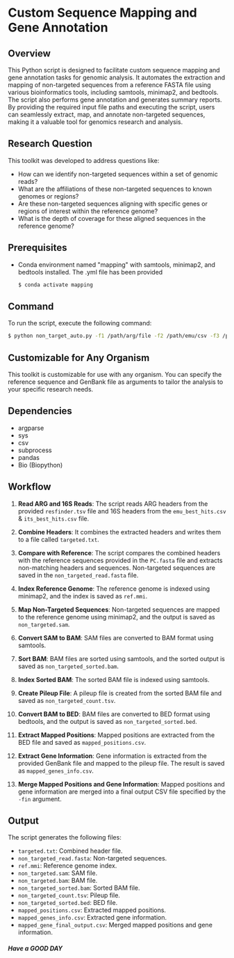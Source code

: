 # Custom Sequence Mapping and Gene Annotation

## Overview
This Python script is designed to facilitate custom sequence mapping and gene annotation tasks for genomic analysis. It automates the extraction and mapping of non-targeted sequences from a reference FASTA file using various bioinformatics tools, including samtools, minimap2, and bedtools. The script also performs gene annotation and generates summary reports. By providing the required input file paths and executing the script, users can seamlessly extract, map, and annotate non-targeted sequences, making it a valuable tool for genomics research and analysis.

## Research Question
This toolkit was developed to address questions like:
- How can we identify non-targeted sequences within a set of genomic reads?
- What are the affiliations of these non-targeted sequences to known genomes or regions?
- Are these non-targeted sequences aligning with specific genes or regions of interest within the reference genome?
- What is the depth of coverage for these aligned sequences in the reference genome?

## Prerequisites
- Conda environment named "mapping" with samtools, minimap2, and bedtools installed. The .yml file has been provided 

    ```bash
    $ conda activate mapping
    ```

## Command
To run the script, execute the following command:

```bash
$ python non_target_auto.py -f1 /path/arg/file -f2 /path/emu/csv -f3 /path/to/itscsv/ -sam /path/to/PC.fasta -seq /path/to/the/refseq/ -gb /path/to/the/genank/ -targ /path/to/target.txt -non /path/to/non_target.fasta -fin /path/to the /finaal_csv
```

## Customizable for Any Organism
This toolkit is customizable for use with any organism. You can specify the reference sequence and GenBank file as arguments to tailor the analysis to your specific research needs.

## Dependencies
- argparse
- sys
- csv
- subprocess
- pandas
- Bio (Biopython)

## Workflow
1. **Read ARG and 16S Reads**: The script reads ARG headers from the provided `resfinder.tsv` file and 16S headers from the `emu_best_hits.csv` & `its_best_hits.csv` file.

2. **Combine Headers**: It combines the extracted headers and writes them to a file called `targeted.txt`.

3. **Compare with Reference**: The script compares the combined headers with the reference sequences provided in the `PC.fasta` file and extracts non-matching headers and sequences. Non-targeted sequences are saved in the `non_targeted_read.fasta` file.

4. **Index Reference Genome**: The reference genome is indexed using minimap2, and the index is saved as `ref.mmi`.

5. **Map Non-Targeted Sequences**: Non-targeted sequences are mapped to the reference genome using minimap2, and the output is saved as `non_targeted.sam`.

6. **Convert SAM to BAM**: SAM files are converted to BAM format using samtools.

7. **Sort BAM**: BAM files are sorted using samtools, and the sorted output is saved as `non_targeted_sorted.bam`.

8. **Index Sorted BAM**: The sorted BAM file is indexed using samtools.

9. **Create Pileup File**: A pileup file is created from the sorted BAM file and saved as `non_targeted_count.tsv`.

10. **Convert BAM to BED**: BAM files are converted to BED format using bedtools, and the output is saved as `non_targeted_sorted.bed`.

11. **Extract Mapped Positions**: Mapped positions are extracted from the BED file and saved as `mapped_positions.csv`.

12. **Extract Gene Information**: Gene information is extracted from the provided GenBank file and mapped to the pileup file. The result is saved as `mapped_genes_info.csv`.

13. **Merge Mapped Positions and Gene Information**: Mapped positions and gene information are merged into a final output CSV file specified by the `-fin` argument.

## Output
The script generates the following files:
- `targeted.txt`: Combined header file.
- `non_targeted_read.fasta`: Non-targeted sequences.
- `ref.mmi`: Reference genome index.
- `non_targeted.sam`: SAM file.
- `non_targeted.bam`: BAM file.
- `non_targeted_sorted.bam`: Sorted BAM file.
- `non_targeted_count.tsv`: Pileup file.
- `non_targeted_sorted.bed`: BED file.
- `mapped_positions.csv`: Extracted mapped positions.
- `mapped_genes_info.csv`: Extracted gene information.
- `mapped_gene_final_output.csv`: Merged mapped positions and gene information.

##### Have a GOOD DAY 
